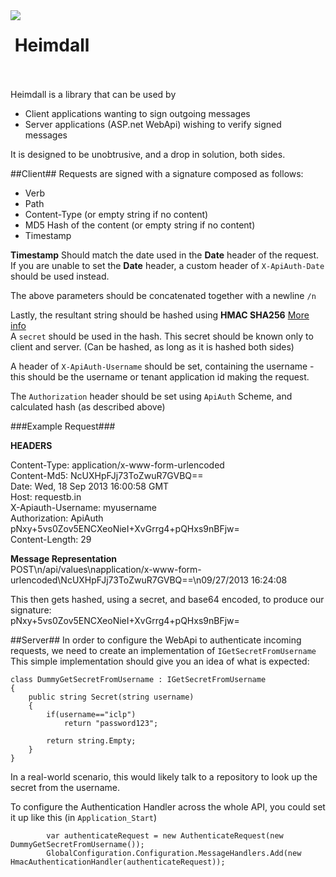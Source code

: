 <img align="left" src="https://avatars0.githubusercontent.com/u/7360948?v=3" />

&nbsp;Heimdall<br /><br />
=============

Heimdall is a library that can be used by 

 - Client applications wanting to sign outgoing messages
 - Server applications (ASP.net WebApi) wishing to verify signed messages

It is designed to be unobtrusive, and a drop in solution, both sides.

##Client##
Requests are signed with a signature composed as follows:

- Verb
- Path
- Content-Type (or empty string if no content)
- MD5 Hash of the content (or empty string if no content)
- Timestamp


**Timestamp** Should match the date used in the **Date** header of the request.  
If you are unable to set the **Date** header, a custom header of `X-ApiAuth-Date` should be used instead.

The above parameters should be concatenated together with a newline `/n`

Lastly, the resultant string should be hashed using **HMAC SHA256** [More info](http://en.wikipedia.org/wiki/hash-based_message_authentication_code "More Info")  
A `secret` should be used in the hash. This secret should be known only to client and server. (Can be hashed, as long as it is hashed both sides)

A header of `X-ApiAuth-Username` should be set, containing the username - this should be the username or tenant application id making the request.

The `Authorization` header should be set using `ApiAuth` Scheme, and calculated hash (as described above)

###Example Request###

**HEADERS**

Content-Type: application/x-www-form-urlencoded  
Content-Md5: NcUXHpFJj73ToZwuR7GVBQ==  
Date: Wed, 18 Sep 2013 16:00:58 GMT  
Host: requestb.in  
X-Apiauth-Username: myusername  
Authorization: ApiAuth pNxy+5vs0Zov5ENCXeoNieI+XvGrrg4+pQHxs9nBFjw=  
Content-Length: 29  

**Message Representation**  
POST\n/api/values\napplication/x-www-form-urlencoded\NcUXHpFJj73ToZwuR7GVBQ==\n09/27/2013 16:24:08

This then gets hashed, using a secret, and base64 encoded, to produce our signature:  
pNxy+5vs0Zov5ENCXeoNieI+XvGrrg4+pQHxs9nBFjw=


##Server##
 In order to configure the WebApi to authenticate incoming requests, we need to create an implementation of `IGetSecretFromUsername`  
This simple implementation should give you an idea of what is expected:

    class DummyGetSecretFromUsername : IGetSecretFromUsername
    {
        public string Secret(string username)
        {
            if(username=="iclp")
                return "password123";

            return string.Empty;
        }
    }

In a real-world scenario, this would likely talk to a repository to look up the secret from the username.

To configure the Authentication Handler across the whole API, you could set it up like this (in `Application_Start`)

            var authenticateRequest = new AuthenticateRequest(new DummyGetSecretFromUsername());
            GlobalConfiguration.Configuration.MessageHandlers.Add(new HmacAuthenticationHandler(authenticateRequest));